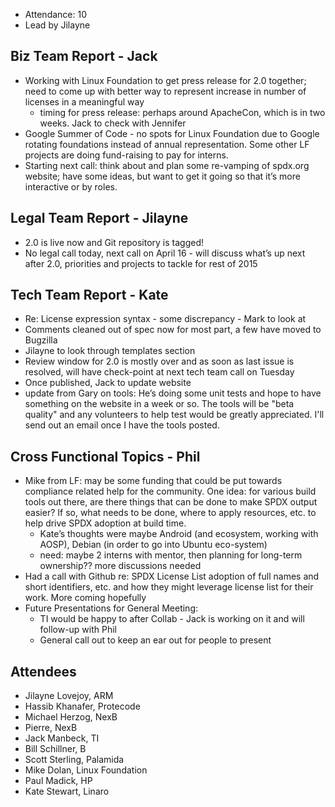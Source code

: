   - Attendance: 10
  - Lead by Jilayne

## Biz Team Report - Jack

  - Working with Linux Foundation to get press release for 2.0 together;
    need to come up with better way to represent increase in number of
    licenses in a meaningful way
      - timing for press release: perhaps around ApacheCon, which is in
        two weeks. Jack to check with Jennifer
  - Google Summer of Code - no spots for Linux Foundation due to Google
    rotating foundations instead of annual representation. Some other LF
    projects are doing fund-raising to pay for interns.
  - Starting next call: think about and plan some re-vamping of spdx.org
    website; have some ideas, but want to get it going so that it’s more
    interactive or by roles.

## Legal Team Report - Jilayne

  - 2.0 is live now and Git repository is tagged\!
  - No legal call today, next call on April 16 - will discuss what’s up
    next after 2.0, priorities and projects to tackle for rest of 2015

## Tech Team Report - Kate

  - Re: License expression syntax - some discrepancy - Mark to look at
  - Comments cleaned out of spec now for most part, a few have moved to
    Bugzilla
  - Jilayne to look through templates section
  - Review window for 2.0 is mostly over and as soon as last issue is
    resolved, will have check-point at next tech team call on Tuesday
  - Once published, Jack to update website
  - update from Gary on tools: He’s doing some unit tests and hope to
    have something on the website in a week or so. The tools will be
    "beta quality" and any volunteers to help test would be greatly
    appreciated. I'll send out an email once I have the tools posted.

## Cross Functional Topics - Phil

  - Mike from LF: may be some funding that could be put towards
    compliance related help for the community. One idea: for various
    build tools out there, are there things that can be done to make
    SPDX output easier? If so, what needs to be done, where to apply
    resources, etc. to help drive SPDX adoption at build time.
      - Kate’s thoughts were maybe Android (and ecosystem, working with
        AOSP), Debian (in order to go into Ubuntu eco-system)
      - need: maybe 2 interns with mentor, then planning for long-term
        ownership?? more discussions needed
  - Had a call with Github re: SPDX License List adoption of full names
    and short identifiers, etc. and how they might leverage license list
    for their work. More coming hopefully
  - Future Presentations for General Meeting:
      - TI would be happy to after Collab - Jack is working on it and
        will follow-up with Phil
      - General call out to keep an ear out for people to present

## Attendees

  - Jilayne Lovejoy, ARM
  - Hassib Khanafer, Protecode
  - Michael Herzog, NexB
  - Pierre, NexB
  - Jack Manbeck, TI
  - Bill Schillner, B
  - Scott Sterling, Palamida
  - Mike Dolan, Linux Foundation
  - Paul Madick, HP
  - Kate Stewart, Linaro
